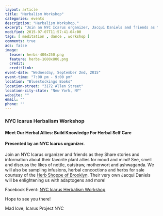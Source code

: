 ```yaml
---
layout: article
title: "Herbalism Workshop"
categories: events
description: "Herbalism Workshop."
excerpt: "Join an NYC Icarus organizer, Jacqui Daniels and friends as they Share stories and information about their favorite plant allies for mood and mind!"
modified: 2015-07-07T11:57:41-04:00
tags: [ meditation , dance , workshop ]
comments: true
ads: false
image:
  teaser: herbs-400x250.png
  feature: herbs-1600x800.png
  credit: 
  creditlink: 
event-date: "Wednesday, September 2nd, 2015"
event-time: "7:00 pm - 9:00 pm"
location: "Bluestockings Books"
location-street: "3172 Allen Street"
location-city-state: "New York, NY"
website: ""
email: ""
phone: ""
---
```

### NYC Icarus Herbalism Workshop

#### Meet Our Herbal Allies: Build Knowledge For Herbal Self Care
#### Presented by an NYC Icarus organizer.


Join an NYC Icarus organizer and friends as they Share stories and information about their favorite plant allies for mood and mind! See, smell and discuss the likes of nettle, oatstraw, motherwort and ashwaganda. We will also be sampling infusions, herbal concoctions and herbs for sale courtesy of the [Herb Shoppe of Brooklyn](http://www.theherbshoppebrooklyn.com/). Their very own Jacqui Daniels will be enlightening us with adaptogens and more!

Facebook Event: [NYC Icarus Herbalism Workshop](https://www.facebook.com/events/916054918466692/)

Hope to see you there!

Mad love,
Icarus Project NYC
